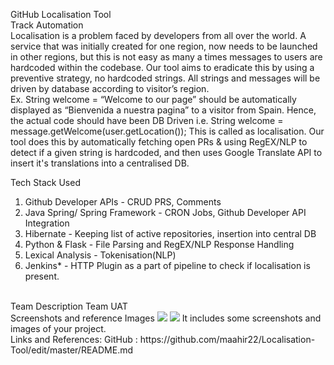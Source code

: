 GitHub Localisation Tool
<br>
Track Automation
<br>
Localisation is a problem faced by developers from all over the world. A service that was initially created for one region, now needs to be launched in other regions, but this is not easy as many a times messages to users are hardcoded within the codebase.
Our tool aims to eradicate this by using a preventive strategy,  no hardcoded strings. All strings and messages will be driven by database according to visitor’s region.
<br>
Ex. String welcome = “Welcome to our page” should be automatically displayed as “Bienvenida a nuestra pagina” to a visitor from Spain.
Hence, the actual code should have been DB Driven i.e. String welcome = message.getWelcome(user.getLocation()); This is called as localisation. Our tool does this by automatically fetching open PRs & using RegEX/NLP to detect if a given string is hardcoded, and then uses Google Translate API to insert it's translations into a centralised DB.
<br>

Tech Stack Used
1) Github Developer APIs - CRUD PRS, Comments
2) Java Spring/ Spring Framework - CRON Jobs, Github Developer API Integration
3) Hibernate - Keeping list of active repositories, insertion into central DB
4) Python & Flask - File Parsing and RegEX/NLP Response Handling
6) Lexical Analysis - Tokenisation(NLP)
7) Jenkins* - HTTP Plugin as a part of pipeline to check if localisation is present.

<br>
Team Description
Team UAT

<br>
Screenshots and reference Images
<img src = "https://i.ibb.co/ckc9VxH/Screen-Shot-2022-04-17-at-2-08-38-PM.png">
<img src = "https://i.ibb.co/1mJnj6f/Screen-Shot-2022-04-17-at-2-07-06-PM.png">
It includes some screenshots and images of your project.
<br>
Links and References:
GitHub : https://github.com/maahir22/Localisation-Tool/edit/master/README.md
